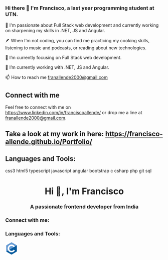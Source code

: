 ### Hi there 👋 I'm Francisco, a last year programming student at UTN.

👾 I'm passionate about Full Stack web development and currently working on sharpening my skills in .NET, JS and Angular.

🪶 When I'm not coding, you can find me practicing my cooking skills, listening to music and podcasts, or reading about new technologies.

🔭 I’m currently focusing on Full Stack web development.

🌱 I’m currently working with .NET, JS and Angular.

📫 How to reach me franallende2000@gmail.com

## Connect with me
Feel free to connect with me on https://www.linkedin.com/in/franciscoallende/ or drop me a line at franallende2000@gmail.com.

## Take a look at my work in here: https://francisco-allende.github.io/Portfolio/

## Languages and Tools:
css3 html5 typescript javascript angular bootstrap c csharp php git sql 


<h1 align="center">Hi 👋, I'm Francisco</h1>
<h3 align="center">A passionate frontend developer from India</h3>

<h3 align="left">Connect with me:</h3>
<p align="left">
</p>

<h3 align="left">Languages and Tools:</h3>
<p align="left"> <a href="https://www.cprogramming.com/" target="_blank" rel="noreferrer"> <img src="https://raw.githubusercontent.com/devicons/devicon/master/icons/c/c-original.svg" alt="c" width="40" height="40"/> </a> </p>
